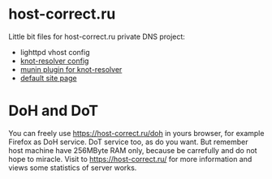 # host-correct.ru 

Little bit files for host-correct.ru private DNS project:

 - lighttpd vhost config
 - [knot-resolver config](kresd.conf)
 - [munin plugin for knot-resolver](kresd_munin_)
 - [default site page](index.htm)
  
# DoH and DoT

You can freely use https://host-correct.ru/doh in yours browser, for example Firefox as DoH service. DoT service too, as do you want. But remember host machine have 256MByte RAM only, because be carrefully and do not hope to miracle.
Visit to https://host-correct.ru/ for more information and views some statistics of server works.